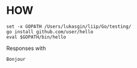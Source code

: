 # HOW 

```
set -x GOPATH /Users/lukasgin/liip/Go/testing/
go install github.com/user/hello
eval $GOPATH/bin/hello 
```

Responses with

```
Bonjour
```